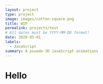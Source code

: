 ```yaml
---
layout: project
type: project
image: images/cotton-square.png
title: WIP
permalink: projects/test
# All dates must be YYYY-MM-DD format!
date: 2020-05-01
labels:
  - JavaScript
summary: A psuedo-3D JavaScript animations
---
```

<style>
canvas {

  width: 500px;
  height: 500px;
  background-color: #3e1941;
}
</style>
<h1> Hello</h1>
<canvas class="zdog-canvas" style="width=600px;height600px" />
<canvas class="zdog-canvas-star"  />
<script src='https://unpkg.com/zdog@1/dist/zdog.dist.js'></script>
<script src='https://cdnjs.cloudflare.com/ajax/libs/gsap/2.1.3/TweenMax.min.js'></script>
<script src='https://s3-us-west-2.amazonaws.com/s.cdpn.io/16327/MorphSVGPlugin.min.js'></script>
<script  src="https://galvancarlos.github.io/projects/celestial.js" />
